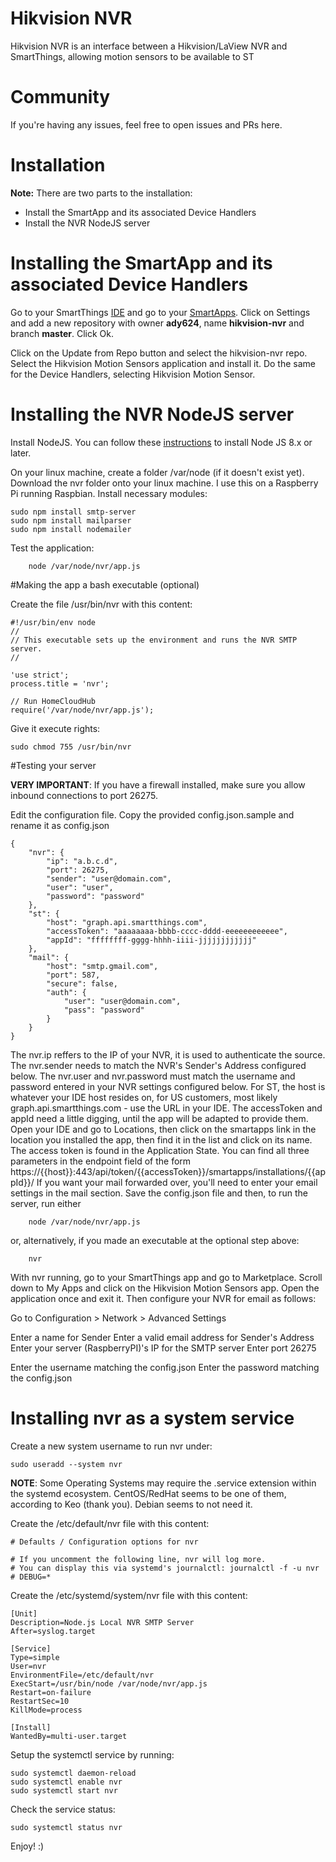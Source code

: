 # Hikvision NVR

Hikvision NVR is an interface between a Hikvision/LaView NVR and SmartThings, allowing motion sensors to be available to ST

# Community

If you're having any issues, feel free to open issues and PRs here.

# Installation

**Note:** There are two parts to the installation:
 * Install the SmartApp and its associated Device Handlers
 * Install the NVR NodeJS server

# Installing the SmartApp and its associated Device Handlers

Go to your SmartThings [IDE](https://graph.api.smartthings.com/login/auth) and go to your [SmartApps](https://graph.api.smartthings.com/ide/apps). Click on Settings and add a new repository with owner **ady624**, name **hikvision-nvr** and branch **master**. Click Ok.

Click on the Update from Repo button and select the hikvision-nvr repo. Select the Hikvision Motion Sensors application and install it. Do the same for the Device Handlers, selecting Hikvision Motion Sensor.

# Installing the NVR NodeJS server

Install NodeJS. You can follow these [instructions](https://nodejs.org/en/download/package-manager/) to install Node JS 8.x or later.

On your linux machine, create a folder /var/node (if it doesn't exist yet). Download the nvr folder onto your linux machine. I use this on a Raspberry Pi running Raspbian. Install necessary modules:

    sudo npm install smtp-server
    sudo npm install mailparser
    sudo npm install nodemailer

Test the application:

        node /var/node/nvr/app.js


#Making the app a bash executable (optional)

Create the file /usr/bin/nvr with this content:

    #!/usr/bin/env node
    //
    // This executable sets up the environment and runs the NVR SMTP server.
    //
    
    'use strict';
    process.title = 'nvr';
    
    // Run HomeCloudHub
    require('/var/node/nvr/app.js');

Give it execute rights:

    sudo chmod 755 /usr/bin/nvr

#Testing your server

**VERY IMPORTANT**: If you have a firewall installed, make sure you allow inbound connections to port 26275.

Edit the configuration file. Copy the provided config.json.sample and rename it as config.json

    {
    	"nvr": {
    		"ip": "a.b.c.d",
    		"port": 26275,
    		"sender": "user@domain.com",
    		"user": "user",
    		"password": "password"
    	},
    	"st": {
    		"host": "graph.api.smartthings.com",
    		"accessToken": "aaaaaaaa-bbbb-cccc-dddd-eeeeeeeeeeee",
    		"appId": "ffffffff-gggg-hhhh-iiii-jjjjjjjjjjjj"
    	},
    	"mail": {
    	    "host": "smtp.gmail.com",
    	    "port": 587,
    	    "secure": false,
    	    "auth": {
    	        "user": "user@domain.com",
    	        "pass": "password"
    	    }
    	}
    }

The nvr.ip reffers to the IP of your NVR, it is used to authenticate the source.
The nvr.sender needs to match the NVR's Sender's Address configured below.
The nvr.user and nvr.password must match the username and password entered in your NVR settings configured below.
For ST, the host is whatever your IDE host resides on, for US customers, most likely graph.api.smartthings.com - use the URL in your IDE. The accessToken and appId need a little digging, until the app will be adapted to provide them. Open your IDE and go to Locations, then click on the smartapps link in the location you installed the app, then find it in the list and click on its name. The access token is found in the Application State. You can find all three parameters in the endpoint field of the form https://{{host}}:443/api/token/{{accessToken}}/smartapps/installations/{{appId}}/
If you want your mail forwarded over, you'll need to enter your email settings in the mail section.
Save the config.json file and then, to run the server, run either

        node /var/node/nvr/app.js

or, alternatively, if you made an executable at the optional step above:

        nvr


With nvr running, go to your SmartThings app and go to Marketplace. Scroll down to My Apps and click on the Hikvision Motion Sensors app. Open the application once and exit it. Then configure your NVR for email as follows:

Go to Configuration > Network > Advanced Settings

Enter a name for Sender
Enter a valid email address for Sender's Address
Enter your server (RaspberryPI)'s IP for the SMTP server
Enter port 26275

Enter the username matching the config.json
Enter the password matching the config.json

# Installing nvr as a system service

Create a new system username to run nvr under:

    sudo useradd --system nvr

**NOTE**: Some Operating Systems may require the .service extension within the systemd ecosystem. CentOS/RedHat seems to be one of them, according to Keo (thank you). Debian seems to not need it.

Create the /etc/default/nvr file with this content:

    # Defaults / Configuration options for nvr
    
    # If you uncomment the following line, nvr will log more.
    # You can display this via systemd's journalctl: journalctl -f -u nvr
    # DEBUG=*

Create the /etc/systemd/system/nvr file with this content:

    [Unit]
    Description=Node.js Local NVR SMTP Server
    After=syslog.target
    
    [Service]
    Type=simple
    User=nvr
    EnvironmentFile=/etc/default/nvr
    ExecStart=/usr/bin/node /var/node/nvr/app.js
    Restart=on-failure
    RestartSec=10
    KillMode=process
    
    [Install]
    WantedBy=multi-user.target

Setup the systemctl service by running:

    sudo systemctl daemon-reload
    sudo systemctl enable nvr
    sudo systemctl start nvr

Check the service status:

    sudo systemctl status nvr

Enjoy! :)
